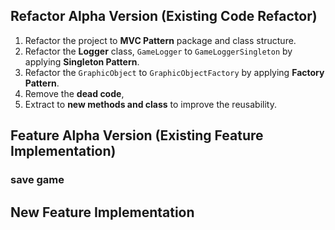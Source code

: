 ## Refactor Alpha Version (Existing Code Refactor)

1. Refactor the project to **MVC Pattern** package and class structure.
2. Refactor the **Logger** class, `GameLogger` to `GameLoggerSingleton` by applying **Singleton Pattern**.
3. Refactor the `GraphicObject` to `GraphicObjectFactory` by applying **Factory Pattern**.
4. Remove the **dead code**,
5. Extract to **new methods and class** to improve the reusability.





## Feature Alpha Version (Existing Feature Implementation)

### save game









## New Feature Implementation